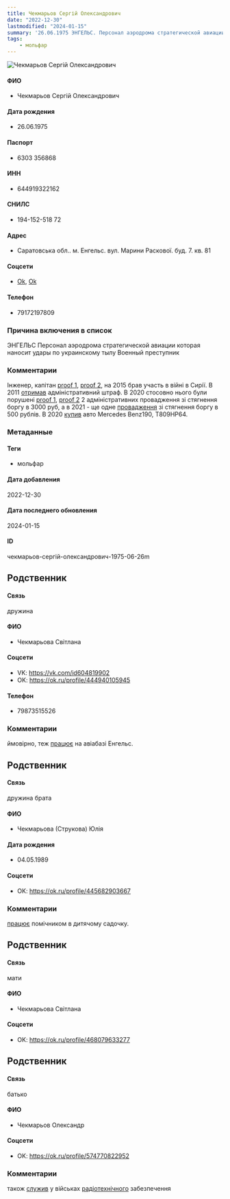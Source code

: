 ```yaml
---
title: Чекмарьов Сергій Олександрович
date: "2022-12-30"
lastmodified: "2024-01-15"
summary: '26.06.1975 ЭНГЕЛЬС. Персонал аэродрома стратегической авиации которая наносит удары по украинскому тылу. Военный преступник.'
tags: 
    - мольфар
---
```

<!--# pp1-->
<!--## Фигурант-->
<!--### Личные данные-->
<!--#### Фото-->
![Чекмарьов Сергій Олександрович](https://molfar.com/images/optimized/1696945696_626921771.png)
#### ФИО
- Чекмарьов Сергій Олександрович
#### Дата рождения
- 26.06.1975
#### Паспорт
- 6303 356868
#### ИНН
- 644919322162
#### СНИЛС
- 194-152-518 72
#### Адрес
- Саратовська обл.. м. Енгельс. вул. Марини Раскової. буд. 7. кв. 81
#### Соцсети
- [Ok](https://ok.ru/profile/490147901941), [Ok](https://ok.ru/profile/571413759934)
#### Телефон
- 79172197809
### Причина включения в список
ЭНГЕЛЬС
Персонал аэродрома стратегической авиации которая наносит удары по украинскому тылу
Военный преступник
### Комментарии
Інженер, капітан [proof 1](https://ok.ru/profile/490147901941/pphotos/526321894389), [proof 2](https://forma-odezhda.com/image/data/wp-content/uploads/2018/02/zvaniya-i-pogoni-v-rf-04.jpg), на 2015 брав участь в війні в Сирії. В 2011 [отримав](https://monosnap.com/file/qj0ZSAlnspoHzHhN0XiQjxP8krViqP) адміністративний штраф. В 2020 стосовно нього були порушені [proof 1](https://monosnap.com/file/PwcuKeJ49du0xVvi24MukyByJ5q0yE), [proof 2](https://monosnap.com/file/79a3prffTMl6t3oDR80goPfmU8hHp5) 2 адміністративних провадження зі стягнення боргу в 3000 руб, а в 2021 - ще одне [провадження](https://monosnap.com/file/neAZb9M8qt4OEeBnGJetELEJkstE7S) зі стягнення боргу в 500 рублів. В 2020 [купив](https://monosnap.com/file/SgaTml25RKEBGPQRJbG9KXKaMtXWEy) авто Mercedes Benz190, Т809НР64.
### Метаданные
#### Теги
- мольфар
#### Дата добавления
2022-12-30
#### Дата последнего обновления
2024-01-15
#### ID
чекмарьов-сергій-олександрович-1975-06-26m
## Родственник
<!--### Личные данные-->
#### Связь
дружина
#### ФИО
- Чекмарьова Світлана
#### Соцсети
- VK: <https://vk.com/id604819902>
- OK: <https://ok.ru/profile/444940105945>
#### Телефон
- 79873515526
### Комментарии
ймовірно, теж [працює](https://monosnap.com/file/qZgItOQlALwVQMu2bP7YU4EWAHQu61) на авіабазі Енгельс.
## Родственник
<!--### Личные данные-->
#### Связь
дружина брата
#### ФИО
- Чекмарьова (Струкова) Юлія
#### Дата рождения
- 04.05.1989
#### Соцсети
- OK: <https://ok.ru/profile/445682903667>
### Комментарии
[працює](https://ok.ru/profile/445682903667/album/492643848819/864970768243) помічником в дитячому садочку.
## Родственник
<!--### Личные данные-->
#### Связь
мати
#### ФИО
- Чекмарьова Світлана
#### Соцсети
- OK: <https://ok.ru/profile/468079633277>
## Родственник
<!--### Личные данные-->
#### Связь
батько
#### ФИО
- Чекмарьов Олександр
#### Соцсети
- OK: <https://ok.ru/profile/574770822952>
### Комментарии
також [служив](https://ok.ru/profile/574770822952/pphotos/606028331560) у військах [радіотехнічного](https://ok.ru/profile/574770822952/pphotos/814254843944) забезпечення
<!--## END;-->
